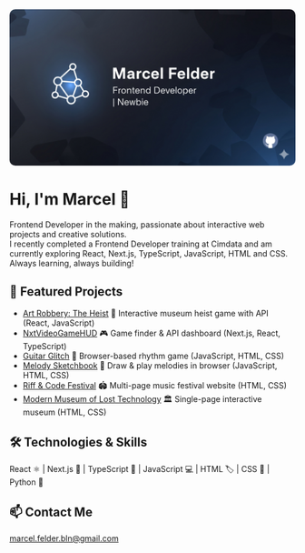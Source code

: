 <div align="center">
  <img src="profile_banner.png" alt="Marcel Felder Frontend Developer | Newbie Banner" style="border-radius: 10px;">
</div>

# Hi, I'm Marcel 👋  
Frontend Developer in the making, passionate about interactive web projects and creative solutions.  
I recently completed a Frontend Developer training at Cimdata and am currently exploring React, Next.js, TypeScript, JavaScript, HTML and CSS. Always learning, always building!

## 🚀 Featured Projects
- [Art Robbery: The Heist](https://github.com/MarcelFelder-git/01_art_robbery)     🎨 Interactive museum heist game with API (React, JavaScript)
- [NxtVideoGameHUD](https://github.com/MarcelFelder-git/02_nxt_videogame_hud)     🎮 Game finder & API dashboard (Next.js, React, TypeScript)
- [Guitar Glitch](https://github.com/MarcelFelder-git/03_guitar_glitch)           🎸 Browser-based rhythm game (JavaScript, HTML, CSS)
- [Melody Sketchbook](https://github.com/MarcelFelder-git/04_melody_sketchbook)   🎵 Draw & play melodies in browser (JavaScript, HTML, CSS)  
- [Riff & Code Festival](https://github.com/MarcelFelder-git/05_riff_and_code_festival)     🏟️ Multi-page music festival website (HTML, CSS)  
- [Modern Museum of Lost Technology](https://github.com/MarcelFelder-git/06_museum_of_lost_technology) 🏛️ Single-page interactive museum (HTML, CSS) 



## 🛠 Technologies & Skills
React ⚛️ | Next.js 🚀 | TypeScript 📝 | JavaScript 💻 | HTML 🏷️ | CSS 🎨 | Python 🐍

## 📫 Contact Me
marcel.felder.bln@gmail.com
